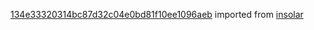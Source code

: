 [134e33320314bc87d32c04e0bd81f10ee1096aeb](https://github.com/insolar/insolar/commit/134e33320314bc87d32c04e0bd81f10ee1096aeb) imported from [insolar](https://github.com/insolar/insolar)
